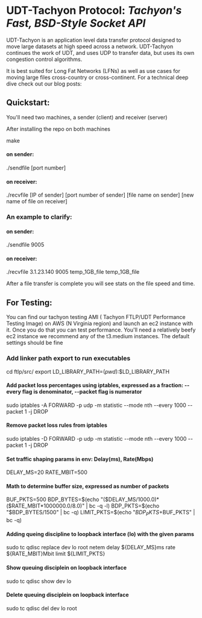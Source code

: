 # UDT-Tachyon Protocol: _Tachyon's Fast, BSD-Style Socket API_

UDT-Tachyon is an application level data transfer protocol designed to move large datasets at high speed across a network. UDT-Tachyon continues the work of UDT, and uses UDP to transfer data, but uses its own  congestion control algorithms.

It is best suited for Long Fat Networks (LFNs) as well as use cases for moving large files cross-country or cross-continent. For a technical deep dive check out our blog posts:

## Quickstart:

You'll need two machines, a sender (client) and receiver (server)

After installing the repo on both machines

make

#### on sender:

./sendfile [port number]

#### on receiver:

./recvfile [IP of sender] [port number of sender] [file name on sender] [new name of file on receiver]

### An example to clarify:

#### on sender:

./sendfile 9005

#### on receiver:

./recvfile 3.1.23.140 9005 temp_1GB_file temp_1GB_file

After a file transfer is complete you will see stats on the file speed and time.


## For Testing:

You can find our tachyon testing AMI (
Tachyon FTLP/UDT Performance Testing Image) on AWS (N Virginia region) and launch an ec2 instance with it. Once you do that you can test performance. You'll need a relatively beefy ec2 instance we recommend any of the t3.medium instances. The default settings should be fine

### Add linker path export to run executables
cd ftlp/src/
export LD_LIBRARY_PATH=$(pwd):$$LD_LIBRARY_PATH

#### Add packet loss percentages using iptables, expressed as a fraction: --every flag is denominator, --packet flag is numerator
sudo iptables -A FORWARD -p udp -m statistic --mode nth --every 1000 --packet 1 -j DROP
#### Remove packet loss rules from iptables
sudo iptables -D FORWARD -p udp -m statistic --mode nth --every 1000 --packet 1 -j DROP
#### Set traffic shaping params in env: Delay(ms), Rate(Mbps)
DELAY_MS=20
RATE_MBIT=500
#### Math to determine buffer size, expressed as number of packets
BUF_PKTS=500
BDP_BYTES=$(echo "($DELAY_MS/1000.0)*($RATE_MBIT*1000000.0/8.0)" | bc -q -l)
BDP_PKTS=$(echo "$BDP_BYTES/1500" | bc -q)
LIMIT_PKTS=$(echo "$BDP_PKTS+$BUF_PKTS" | bc -q)
#### Adding queing discipline to loopback interface (lo) with the given params
sudo tc qdisc replace dev lo root netem delay ${DELAY_MS}ms rate ${RATE_MBIT}Mbit limit ${LIMIT_PKTS}
#### Show queuing disciplein on loopback interface
sudo tc qdisc show dev lo
#### Delete queuing disciplein on loopback interface
sudo tc qdisc del dev lo root
